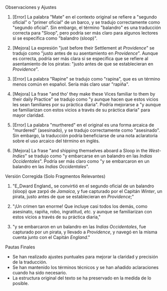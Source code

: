 Observaciones y Ajustes

1. [Error] La palabra "Mate" en el contexto original se refiere a "segundo oficial" o "primer oficial" de un barco, y se tradujo correctamente como "segundo oficial". Sin embargo, el término "balandro" es una traducción correcta para "Sloop", pero podría ser más claro para algunos lectores si se especifica como "balandro (sloop)".

2. [Mejora] La expresión "just before their Settlement at _Providence_" se tradujo como "justo antes de su asentamiento en _Providence_". Aunque es correcta, podría ser más clara si se especifica que se refiere al asentamiento de los piratas: "justo antes de que se establecieran en _Providence_".

3. [Error] La palabra "Rapine" se tradujo como "rapina", que es un término menos común en español. Sería más claro usar "rapiña".

4. [Mejora] La frase "and tho' they make these Vices familiar to them by their daily Practice" se tradujo como "y aunque hacen que estos vicios les sean familiares por su práctica diaria". Podría mejorarse a "y aunque se familiarizan con estos vicios a través de su práctica diaria" para mayor claridad.

5. [Error] La palabra "murthered" en el original es una forma arcaica de "murdered" (asesinado), y se tradujo correctamente como "asesinado". Sin embargo, la traducción podría beneficiarse de una nota aclaratoria sobre el uso arcaico del término en inglés.

6. [Mejora] La frase "and shipping themselves aboard a Sloop in the _West-Indies_" se tradujo como "y embarcarse en un balandro en las _Indias Occidentales_". Podría ser más claro como "y se embarcaron en un balandro en las _Indias Occidentales_".

Versión Corregida (Solo Fragmentos Relevantes)

1. "E_Dward England_ se convirtió en el segundo oficial de un balandro (sloop) que zarpó de _Jamaica_, y fue capturado por el Capitán _Winter_, un pirata, justo antes de que se establecieran en _Providence_;"

2. "¡Un crimen tan enorme! Que incluye casi todos los demás, como asesinato, rapiña, robo, ingratitud, _etc._ y aunque se familiarizan con estos vicios a través de su práctica diaria,"

3. "y se embarcaron en un balandro en las _Indias Occidentales_, fue capturado por un pirata, y llevado a _Providence_, y navegó en la misma cuenta junto con el Capitán _England_."

Pautas Finales

- Se han realizado ajustes puntuales para mejorar la claridad y precisión de la traducción.
- Se han mantenido los términos técnicos y se han añadido aclaraciones cuando ha sido necesario.
- La estructura original del texto se ha preservado en la medida de lo posible.